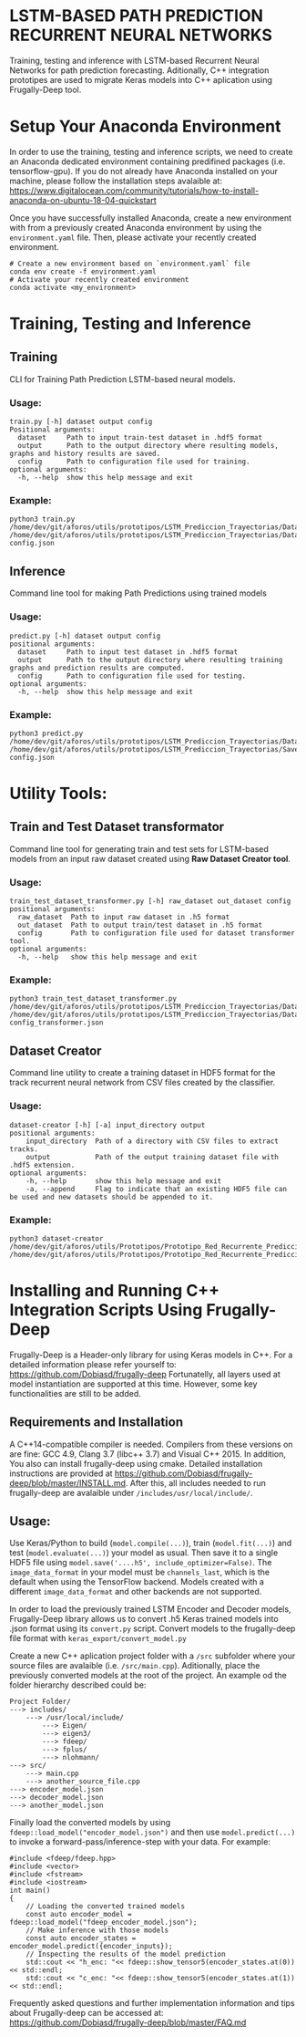 # LSTM-BASED PATH PREDICTION RECURRENT NEURAL NETWORKS

Training, testing and inference with LSTM-based Recurrent Neural Networks for path prediction forecasting. Aditionally, C++ integration prototipes are used to migrate Keras models into C++ aplication using Frugally-Deep tool.

# Setup Your Anaconda Environment

In order to use the training, testing and inference scripts, we need to create an Anaconda dedicated environment containing predifined packages (i.e. tensorflow-gpu). If you do not already have Anaconda installed on your machine, please follow the installation steps avalaible at: 
https://www.digitalocean.com/community/tutorials/how-to-install-anaconda-on-ubuntu-18-04-quickstart

Once you have successfully installed Anaconda, create a new environment with from a previously created Anaconda environment by using the `environment.yaml` file. Then, please activate your recently created environment.

	# Create a new environment based on `environment.yaml` file
	conda env create -f environment.yaml
	# Activate your recently created environment
	conda activate <my_environment>

# Training, Testing and Inference 

## Training
CLI for Training Path Prediction LSTM-based neural models.
### Usage: 
	train.py [-h] dataset output config
	Positional arguments:
	  dataset     Path to input train-test dataset in .hdf5 format
	  output      Path to the output directory where resulting models, graphs and history results are saved.
	  config      Path to configuration file used for training.
	optional arguments:
	  -h, --help  show this help message and exit
### Example:
	python3 train.py /home/dev/git/aforos/utils/prototipos/LSTM_Prediccion_Trayectorias/Data/Data/train_test_datasets/v2_s4_10i_10o_FullLBV.hdf5 /home/dev/git/aforos/utils/prototipos/LSTM_Prediccion_Trayectorias/Data/Saved_Models/ config.json

## Inference
Command line tool for making Path Predictions using trained models
### Usage:
	predict.py [-h] dataset output config
	positional arguments:
	  dataset     Path to input test dataset in .hdf5 format
	  output      Path to the output directory where resulting training graphs and prediction results are computed.
	  config      Path to configuration file used for testing.
	optional arguments:
	  -h, --help  show this help message and exit
### Example:
	python3 predict.py /home/dev/git/aforos/utils/prototipos/LSTM_Prediccion_Trayectorias/Data/train_test_datasets/v2_s4_10i_10o_FullLBV.hdf5 /home/dev/git/aforos/utils/prototipos/LSTM_Prediccion_Trayectorias/Saved_Models/ config.json

# Utility Tools:

## Train and Test Dataset transformator
Command line tool for generating train and test sets for LSTM-based models from an input raw dataset created using **Raw Dataset Creator tool**.
### Usage:
	train_test_dataset_transformer.py [-h] raw_dataset out_dataset config
	positional arguments:
	  raw_dataset  Path to input raw dataset in .h5 format
	  out_dataset  Path to output train/test dataset in .h5 format
	  config       Path to configuration file used for dataset transformer tool.
	optional arguments:
	  -h, --help   show this help message and exit
### Example:
	python3 train_test_dataset_transformer.py /home/dev/git/aforos/utils/prototipos/LSTM_Prediccion_Trayectorias/Data/raw_datasets/v2_dataset.hdf5 /home/dev/git/aforos/utils/prototipos/LSTM_Prediccion_Trayectorias/Data/train_test_datasets/10i_10o_10s_full_dataset.hdf5 config_transformer.json

## Dataset Creator
  Command line utility to create a training dataset in HDF5 format for the track recurrent neural network from CSV files created by the classifier.
### Usage:
	dataset-creator [-h] [-a] input_directory output
	positional arguments:
    	input_directory  Path of a directory with CSV files to extract tracks.
    	output           Path of the output training dataset file with .hdf5 extension.
	optional arguments:
    	-h, --help       show this help message and exit
    	-a, --append     Flag to indicate that an existing HDF5 file can be used and new datasets should be appended to it.
### Example:
	python3 dataset-creator /home/dev/git/aforos/utils/Prototipos/Prototipo_Red_Recurrente_Prediccion_Trayectorias/Data/Raw_Yolo_Results/ /home/dev/git/aforos/utils/Prototipos/Prototipo_Red_Recurrente_Prediccion_Trayectorias/Data/raw_datasets/output.hdf5

# Installing and Running C++ Integration Scripts Using Frugally-Deep

Frugally-Deep is a Header-only library for using Keras models in C++. For a detailed information please refer yourself to: https://github.com/Dobiasd/frugally-deep
Fortunatelly, all layers used at model instantiation are supported at this time. However, some key functionalities are still to be added.

## Requirements and Installation
A C++14-compatible compiler is needed. Compilers from these versions on are fine: GCC 4.9, Clang 3.7 (libc++ 3.7) and Visual C++ 2015. In addition, You also can install frugally-deep using cmake. Detailed installation instructions are provided at https://github.com/Dobiasd/frugally-deep/blob/master/INSTALL.md. After this, all includes needed to run frugally-deep are avalaible under `/includes/usr/local/include/`. 

## Usage:
Use Keras/Python to build (`model.compile(...)`), train (`model.fit(...)`) and test (`model.evaluate(...)`) your model as usual. Then save it to a single HDF5 file using `model.save('....h5', include_optimizer=False)`. The `image_data_format` in your model must be `channels_last`, which is the default when using the TensorFlow backend. Models created with a different `image_data_format` and other backends are not supported.

In order to load the previously trained LSTM Encoder and Decoder models, Frugally-Deep library allows us to convert .h5 Keras trained models into .json format using its `convert.py` script. Convert models to the frugally-deep file format with `keras_export/convert_model.py`

Create a new C++ aplication project folder with a `/src` subfolder where your source files are avalaible (i.e. `/src/main.cpp`). Aditionally, place the previously converted models at the root of the project. An example od the folder hierarchy described could be:

	Project Folder/
	---> includes/
		---> /usr/local/include/
			---> Eigen/
			---> eigen3/
			---> fdeep/
			---> fplus/
			---> nlohmann/
	---> src/
		---> main.cpp
		---> another_source_file.cpp
	---> encoder_model.json
	---> decoder_model.json
	---> another_model.json 

Finally load the converted models by using `fdeep::load_model("encoder_model.json")` and then use `model.predict(...)` to invoke a forward-pass/inference-step with your data. For example:

	#include <fdeep/fdeep.hpp>
	#include <vector>
	#include <fstream>
	#include <iostream>
	int main()
	{
		// Loading the converted trained models
		const auto encoder_model = fdeep::load_model("fdeep_encoder_model.json");
		// Make inference with those models
		const auto encoder_states = encoder_model.predict({encoder_inputs});
		// Inspecting the results of the model prediction
		std::cout << "h_enc: "<< fdeep::show_tensor5(encoder_states.at(0)) << std::endl;
		std::cout << "c_enc: "<< fdeep::show_tensor5(encoder_states.at(1)) << std::endl;

Frequently asked questions and further implementation information and tips about Frugally-deep can be accessed at: https://github.com/Dobiasd/frugally-deep/blob/master/FAQ.md 